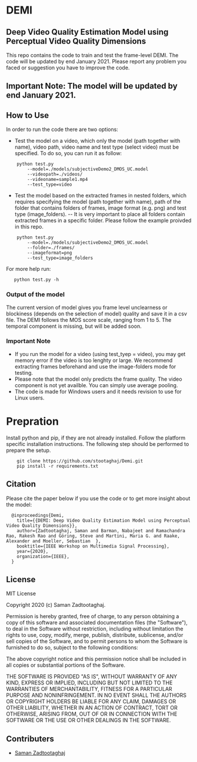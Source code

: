 # DEMI
## Deep Video Quality Estimation Model using Perceptual Video Quality Dimensions

This repo contains the code to train and test the frame-level DEMI. The code will be updated by end January 2021.
Please report any problem you faced or suggestion you have to improve the code. 

## Important Note: The model will be updated by end January 2021.

## How to Use
In order to run the code there are two options:
- Test the model on a video, which only the model (path together with name), video path, video name and test type (select video) must be specified. To do so, you can run it as follow:

```
    python test.py 
        --model=./models/subjectiveDemo2_DMOS_UC.model
        --videopath=./videos/ 
        --videoname=sample1.mp4 
        --test_type=video
```

- Test the model based on the extracted frames in nested folders, which requires specifying the model (path together with name), path of the folder that contains folders of frames, image format (e.g. png) and test type (image_folders). 
  -- It is very important to place all folders contain extracted frames in a specific folder. Please follow the example proivded in this repo.   

```
    python test.py 
        --model=./models/subjectiveDemo2_DMOS_UC.model
        --folder=./frames/ 
        --imageformat=png 
        --test_type=image_folders
```

 For more help run:
 ```
    python test.py -h
```

### Output of the model
The current version of model gives you frame level unclearness or blockiness (depends on the selection of model) quality and save it in a csv file. The DEMI follows the MOS score scale, ranging from 1 to 5. The temporal component is missing, but will be added soon. 

### Important Note
- If you run the model for a video (using test_tyep = video), you may get memory error if the video is too lenghty or large. We recommend extracting frames beforehand and use the image-folders mode for testing.
- Please note that the model only predicts the frame quality. The video component is not yet availble. You can simply use average pooling.  
- The code is made for Windows users and it needs revision to use for Linux users.


# Prepration 
Install python and pip, if they are not already installed. Follow the platform specific installation instructions. The following step should be performed to prepare the setup.
```
    git clone https://github.com/stootaghaj/Demi.git 
    pip install -r requirements.txt
```


## Citation 
Please cite the paper below if you use the code or to get more insight about the model:
```
  @inproceedings{Demi,
    title={{DEMI: Deep Video Quality Estimation Model using Perceptual Video Quality Dimensions}},
    author={Zadtootaghaj, Saman and Barman, Nabajeet and Ramachandra Rao, Rakesh Rao and Göring, Steve and Martini, Maria G. and Raake, Alexander and Moeller, Sebastian  },
    booktitle={IEEE Workshop on Multimedia Signal Processing},
    year={2020},
    organization={IEEE},
  }
```


## License 

MIT License

Copyright 2020 (c) Saman Zadtootaghaj.

Permission is hereby granted, free of charge, to any person obtaining a copy of this software and associated documentation files (the "Software"), to deal in the Software without restriction, including without limitation the rights to use, copy, modify, merge, publish, distribute, sublicense, and/or sell copies of the Software, and to permit persons to whom the Software is furnished to do so, subject to the following conditions:

The above copyright notice and this permission notice shall be included in all copies or substantial portions of the Software.

THE SOFTWARE IS PROVIDED "AS IS", WITHOUT WARRANTY OF ANY KIND, EXPRESS OR IMPLIED, INCLUDING BUT NOT LIMITED TO THE WARRANTIES OF MERCHANTABILITY, FITNESS FOR A PARTICULAR PURPOSE AND NONINFRINGEMENT. IN NO EVENT SHALL THE AUTHORS OR COPYRIGHT HOLDERS BE LIABLE FOR ANY CLAIM, DAMAGES OR OTHER LIABILITY, WHETHER IN AN ACTION OF CONTRACT, TORT OR OTHERWISE, ARISING FROM, OUT OF OR IN CONNECTION WITH THE SOFTWARE OR THE USE OR OTHER DEALINGS IN THE SOFTWARE.

## Contributers 

- [Saman Zadtootaghaj](https://www.qu.tu-berlin.de/menue/team/researchers/zadtootahaj_saman/)


